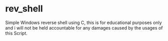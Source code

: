 # rev_shell
Simple Windows reverse shell using C, this is for educational purposes only and i will not be held accountable for any damages caused by the usages of this Script.
